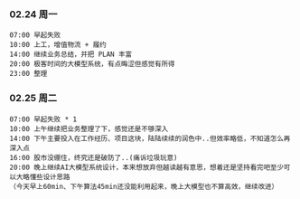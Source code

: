 
### 02.24 周一

	07:00 早起失败
	10:00 上工，增值物流 + 履约
	14:00 继续业务总结，并把 PLAN 丰富
	20:00 极客时间的大模型系统，有点晦涩但感觉有所得
	23:00 整理


### 02.25 周二

	07:00 早起失败 * 1
	10:00 上午继续把业务整理了下，感觉还是不够深入
	14:00 下午主要投入在工作经历、项目这块，陆陆续续的润色中..但效率略低，不知道怎么再深入点
	16:00 股市没绷住，终究还是破防了..(痛诉垃圾玩意)
	20:00 晚上继续AI大模型系统设计，本来想放弃但越读越有意思，想着还是坚持看完吧至少可以大略懂些设计思路
	（今天早上60min、下午算法45min还没能利用起来，晚上大模型也不算高效，继续改进）




